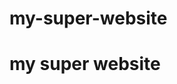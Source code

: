 # my-super-website

 <!DOCTYPE html>
<html>
  <head>
    <meta charset="UTF-8">
    <title> Challenge Git/GitHub</title>
  </head>
  <body>
    <h1>  my super website</h1>
  
  </body>
</html>
